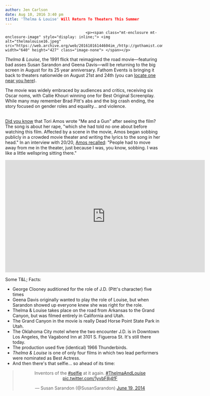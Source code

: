 ```yaml
---
author: Jen Carlson
date: Aug 10, 2016 3:40 pm
title: 'Thelma & Louise' Will Return To Theaters This Summer
---
```


	
										<p><span class="mt-enclosure mt-enclosure-image" style="display: inline;"> <img alt="thelmalouise16.jpeg" src="https://web.archive.org/web/20161016144604im_/http://gothamist.com/attachments/arts_jen/thelmalouise16.jpeg" width="640" height="427" class="image-none"> </span></p>

<p><em>Thelma &amp; Louise</em>, the 1991 flick that reimagined the road movie&#x2014;featuring bad asses Susan Sarandon and Geena Davis&#x2014;will be returning to the big screen in August for its 25 year anniversary. Fathom Events is bringing it back to theaters nationwide on August 21st and 24th (you can <a href="https://web.archive.org/web/20161016144604/http://fathomevents.com/event/thelma-and-louise/">locate one near you here</a>).</p>

<p>The movie was widely embraced by audiences and critics, receiving six Oscar noms, with Callie Khouri winning one for Best Original Screenplay. While many may remember Brad Pitt&apos;s abs and the big crash ending, the story focused on gender roles and equality... and violence. </p>

<p><a href="https://web.archive.org/web/20161016144604/https://en.wikipedia.org/wiki/Thelma_%26_Louise"><br>
Did you know</a> that Tori Amos wrote &quot;Me and a Gun&quot; after seeing the film? The song is about her rape, &quot;which she had told no one about before watching this film. Affected by a scene in the movie, Amos began sobbing publicly in a crowded movie theater and writing the lyrics to the song in her head.&quot; In an interview with 20/20, <a href="https://web.archive.org/web/20161016144604/http://www.healthyplace.com/abuse/articles/tori-amos-on-being-a-rape-survivor/">Amos recalled</a>: &quot;People had to move away from me in the theater, just because I was, you know, sobbing. I was like a little wellspring sitting there.&quot;</p>

<p><iframe width="640" height="360" src="https://web.archive.org/web/20161016144604if_/https://www.youtube.com/embed/LnEHJ9u0UTg" frameborder="0" allowfullscreen></iframe></p>

<p>Some T&amp;L; Facts:<br>
</p><ul><li>George Clooney auditioned for the role of J.D. (Pitt&apos;s character) five times <br>
</li><li>Geena Davis originally wanted to play the role of Louise, but when Sarandon showed up everyone knew she was right for the role.<br>
</li><li>Thelma &amp; Louise takes place on the road from Arkansas to the Grand Canyon, but was filmed entirely in California and Utah. <br>
</li><li>The Grand Canyon in the movie is really Dead Horse Point State Park in Utah.<br>
</li><li>The Oklahoma City motel where the two encounter J.D. is in Downtown Los Angeles, the Vagabond Inn at 3101 S. Figueroa St. It&apos;s still there today. <br>
</li><li>The production used five (identical) 1966 Thunderbirds.<br>
</li><li><em>Thelma &amp; Louise</em> is one of only four films in which two lead performers were nominated as Best Actress.<br>
</li><li>And then there&apos;s that selfie... so ahead of its time:</li></ul><p></p>

<center><blockquote class="twitter-tweet" data-lang="en"><p lang="en" dir="ltr">Inventors of the <a href="https://web.archive.org/web/20161016144604/https://twitter.com/hashtag/selfie?src=hash">#selfie</a> at it again. <a href="https://web.archive.org/web/20161016144604/https://twitter.com/hashtag/ThelmaAndLouise?src=hash">#ThelmaAndLouise</a> <a href="https://web.archive.org/web/20161016144604/http://t.co/1yvbF8j4fF">pic.twitter.com/1yvbF8j4fF</a></p>&#x2014; Susan Sarandon (@SusanSarandon) <a href="https://web.archive.org/web/20161016144604/https://twitter.com/SusanSarandon/status/479736456613597184">June 19, 2014</a></blockquote>
<script async src="//web.archive.org/web/20161016144604js_/http://platform.twitter.com/widgets.js" charset="utf-8"></script></center>					
										
									
				